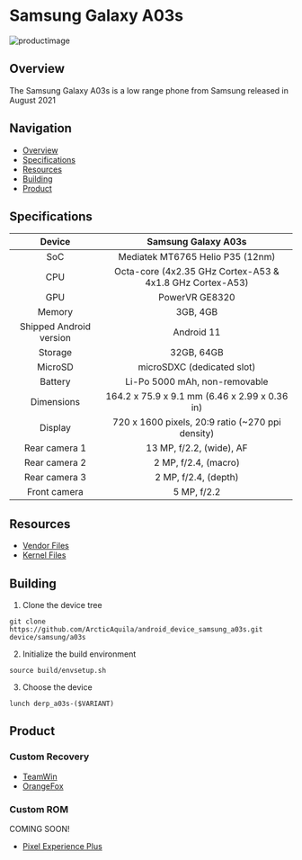 # Samsung Galaxy A03s

![productimage](a03s.jpeg)

## Overview
The Samsung Galaxy A03s is a low range phone from Samsung released in August 2021

## Navigation
- [Overview](#overview)
- [Specifications](#specifications)
- [Resources](#resources)
- [Building](#building)
- [Product](#product)

## Specifications
Device | Samsung Galaxy A03s
:-------------: |:-------------:
SoC | Mediatek MT6765 Helio P35 (12nm)
CPU | Octa-core (4x2.35 GHz Cortex-A53 & 4x1.8 GHz Cortex-A53)
GPU | PowerVR GE8320
Memory | 3GB, 4GB
Shipped Android version | Android 11
Storage | 32GB, 64GB
MicroSD | microSDXC (dedicated slot)
Battery | Li-Po 5000 mAh, non-removable
Dimensions | 164.2 x 75.9 x 9.1 mm (6.46 x 2.99 x 0.36 in)
Display | 720 x 1600 pixels, 20:9 ratio (~270 ppi density)
Rear camera 1 | 13 MP, f/2.2, (wide), AF
Rear camera 2 | 2 MP, f/2.4, (macro)
Rear camera 3 | 2 MP, f/2.4, (depth)
Front camera | 5 MP, f/2.2

## Resources
- [Vendor Files](https://github.com/ArcticAquila/android_vendor_samsung_a03s)
- [Kernel Files](https://github.com/ArcticAquila/android_kernel_samsung_a03s)

## Building
1. Clone the device tree
```
git clone https://github.com/ArcticAquila/android_device_samsung_a03s.git device/samsung/a03s
```
2. Initialize the build environment
```
source build/envsetup.sh
```
3. Choose the device
```
lunch derp_a03s-($VARIANT)
```

## Product
### Custom Recovery
- [TeamWin](https://github.com/ArcticAquila/Action-TWRP-Builder/releases)
- [OrangeFox](https://github.com/ArcticAquila/Action-OFRP-Builder/releases)

### Custom ROM
COMING SOON!
- [Pixel Experience Plus](http://vtuber.group)
